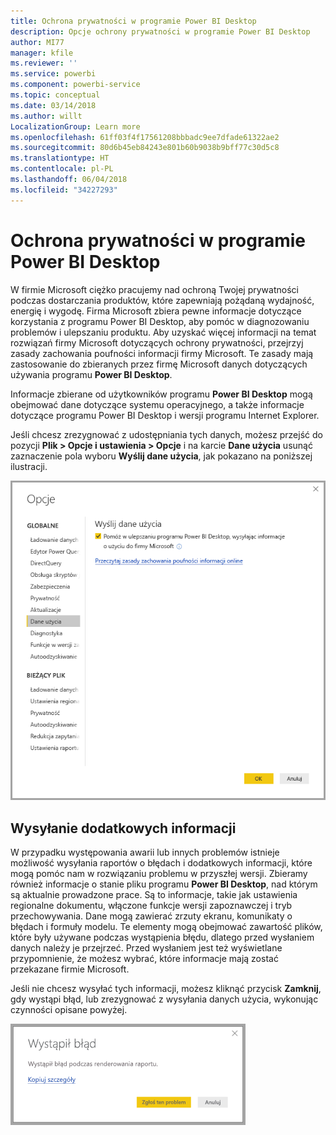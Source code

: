 ```yaml
---
title: Ochrona prywatności w programie Power BI Desktop
description: Opcje ochrony prywatności w programie Power BI Desktop
author: MI77
manager: kfile
ms.reviewer: ''
ms.service: powerbi
ms.component: powerbi-service
ms.topic: conceptual
ms.date: 03/14/2018
ms.author: willt
LocalizationGroup: Learn more
ms.openlocfilehash: 61ff03f4f17561208bbbadc9ee7dfade61322ae2
ms.sourcegitcommit: 80d6b45eb84243e801b60b9038b9bff77c30d5c8
ms.translationtype: HT
ms.contentlocale: pl-PL
ms.lasthandoff: 06/04/2018
ms.locfileid: "34227293"
---
```

# <a name="power-bi-desktop-privacy"></a>Ochrona prywatności w programie Power BI Desktop

W firmie Microsoft ciężko pracujemy nad ochroną Twojej prywatności podczas dostarczania produktów, które zapewniają pożądaną wydajność, energię i wygodę. Firma Microsoft zbiera pewne informacje dotyczące korzystania z programu Power BI Desktop, aby pomóc w diagnozowaniu problemów i ulepszaniu produktu. Aby uzyskać więcej informacji na temat rozwiązań firmy Microsoft dotyczących ochrony prywatności, przejrzyj zasady zachowania poufności informacji firmy Microsoft. Te zasady mają zastosowanie do zbieranych przez firmę Microsoft danych dotyczących używania programu **Power BI Desktop**.
 
Informacje zbierane od użytkowników programu **Power BI Desktop** mogą obejmować dane dotyczące systemu operacyjnego, a także informacje dotyczące programu Power BI Desktop i wersji programu Internet Explorer. 
 
Jeśli chcesz zrezygnować z udostępniania tych danych, możesz przejść do pozycji **Plik > Opcje i ustawienia > Opcje** i na karcie **Dane użycia** usunąć zaznaczenie pola wyboru **Wyślij dane użycia**, jak pokazano na poniższej ilustracji.

![Ustawienia opcji Wyślij dane użycia](media/desktop-privacy/privacy_01.png)

## <a name="sending-additional-information"></a>Wysyłanie dodatkowych informacji

W przypadku występowania awarii lub innych problemów istnieje możliwość wysyłania raportów o błędach i dodatkowych informacji, które mogą pomóc nam w rozwiązaniu problemu w przyszłej wersji. Zbieramy również informacje o stanie pliku programu **Power BI Desktop**, nad którym są aktualnie prowadzone prace. Są to informacje, takie jak ustawienia regionalne dokumentu, włączone funkcje wersji zapoznawczej i tryb przechowywania. Dane mogą zawierać zrzuty ekranu, komunikaty o błędach i formuły modelu. Te elementy mogą obejmować zawartość plików, które były używane podczas wystąpienia błędu, dlatego przed wysłaniem danych należy je przejrzeć. Przed wysłaniem jest też wyświetlane przypomnienie, że możesz wybrać, które informacje mają zostać przekazane firmie Microsoft.  
 
Jeśli nie chcesz wysyłać tych informacji, możesz kliknąć przycisk **Zamknij**, gdy wystąpi błąd, lub zrezygnować z wysyłania danych użycia, wykonując czynności opisane powyżej. 

![Okno dialogowe awarii](media/desktop-privacy/privacy_02.png)
